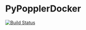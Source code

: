 # PyPopplerDocker
[![Build Status](https://travis-ci.org/bashkirtsevich/PyPropplerDocker.svg?branch=master)](https://travis-ci.org/bashkirtsevich/PyPropplerDocker)
